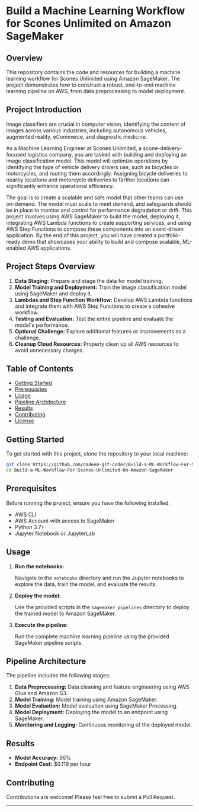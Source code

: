 

# Build a Machine Learning Workflow for Scones Unlimited on Amazon SageMaker


## Overview

This repository contains the code and resources for building a machine learning workflow for Scones Unlimited using Amazon SageMaker. The project demonstrates how to construct a robust, end-to-end machine learning pipeline on AWS, from data preprocessing to model deployment.

## Project Introduction

Image classifiers are crucial in computer vision, identifying the content of images across various industries, including autonomous vehicles, augmented reality, eCommerce, and diagnostic medicine. 

As a Machine Learning Engineer at Scones Unlimited, a scone-delivery-focused logistics company, you are tasked with building and deploying an image classification model. This model will optimize operations by identifying the type of vehicle delivery drivers use, such as bicycles or motorcycles, and routing them accordingly. Assigning bicycle deliveries to nearby locations and motorcycle deliveries to farther locations can significantly enhance operational efficiency.

The goal is to create a scalable and safe model that other teams can use on-demand. The model must scale to meet demand, and safeguards should be in place to monitor and control for performance degradation or drift. This project involves using AWS SageMaker to build the model, deploying it, integrating AWS Lambda functions to create supporting services, and using AWS Step Functions to compose these components into an event-driven application. By the end of this project, you will have created a portfolio-ready demo that showcases your ability to build and compose scalable, ML-enabled AWS applications.

## Project Steps Overview

1. **Data Staging:** Prepare and stage the data for model training.
2. **Model Training and Deployment:** Train the image classification model using SageMaker and deploy it.
3. **Lambdas and Step Function Workflow:** Develop AWS Lambda functions and integrate them with AWS Step Functions to create a cohesive workflow.
4. **Testing and Evaluation:** Test the entire pipeline and evaluate the model's performance.
5. **Optional Challenge:** Explore additional features or improvements as a challenge.
6. **Cleanup Cloud Resources:** Properly clean up all AWS resources to avoid unnecessary charges.

## Table of Contents

- [Getting Started](#getting-started)
- [Prerequisites](#prerequisites)
- [Usage](#usage)
- [Pipeline Architecture](#pipeline-architecture)
- [Results](#results)
- [Contributing](#contributing)
- [License](#license)


## Getting Started

To get started with this project, clone the repository to your local machine:

```bash
git clone https://github.com/nadeem-git-coder/Build-a-ML-Workflow-For-Scones-Unlimited-On-Amazon-SageMaker.git
cd Build-a-ML-Workflow-For-Scones-Unlimited-On-Amazon-SageMaker
```

## Prerequisites

Before running the project, ensure you have the following installed:

- AWS CLI
- AWS Account with access to SageMaker
- Python 3.7+
- Jupyter Notebook or JupyterLab


## Usage

1. **Run the notebooks:**
   
   Navigate to the `notebooks` directory and run the Jupyter notebooks to explore the data, train the model, and evaluate the results.

2. **Deploy the model:**
   
   Use the provided scripts in the `sagemaker_pipelines` directory to deploy the trained model to Amazon SageMaker.

3. **Execute the pipeline:**
   
   Run the complete machine learning pipeline using the provided SageMaker pipeline scripts.

## Pipeline Architecture


The pipeline includes the following stages:

1. **Data Preprocessing:** Data cleaning and feature engineering using AWS Glue and Amazon S3.
2. **Model Training:** Model training using Amazon SageMaker.
3. **Model Evaluation:** Model evaluation using SageMaker Processing.
4. **Model Deployment:** Deploying the model to an endpoint using SageMaker.
5. **Monitoring and Logging:** Continuous monitoring of the deployed model.

## Results

- **Model Accuracy:** 96%
- **Endpoint Cost:** $0.119 per hour

## Contributing

Contributions are welcome! Please feel free to submit a Pull Request.


---
